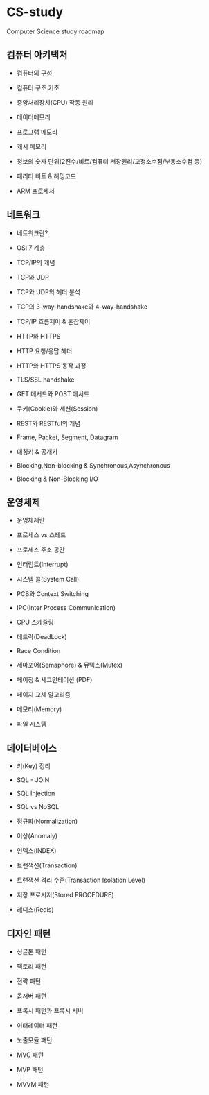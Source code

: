 # CS-study
Computer Science study roadmap

## 컴퓨터 아키택처
- 컴퓨터의 구성
- 컴퓨터 구조 기초
- 중앙처리장치(CPU) 작동 원리

- 데이터메모리
- 프로그램 메모리
- 캐시 메모리
- 정보의 숫자 단위(2진수/비트/컴퓨터 저장원리/고정소수점/부동소수점 등)

- 패리티 비트 & 해밍코드
- ARM 프로세서

## 네트워크
- 네트워크란?
- OSI 7 계층
  
- TCP/IP의 개념
- TCP와 UDP
- TCP와 UDP의 헤더 분석
- TCP의 3-way-handshake와 4-way-handshake
- TCP/IP 흐름제어 & 혼잡제어

- HTTP와 HTTPS
- HTTP 요청/응답 헤더
- HTTP와 HTTPS 동작 과정
- TLS/SSL handshake
  
- GET 메서드와 POST 메서드
- 쿠키(Cookie)와 세션(Session)
- REST와 RESTful의 개념

- Frame, Packet, Segment, Datagram
- 대칭키 & 공개키

- Blocking,Non-blocking & Synchronous,Asynchronous
- Blocking & Non-Blocking I/O

## 운영체제

- 운영체제란
- 프로세스 vs 스레드
- 프로세스 주소 공간

- 인터럽트(Interrupt)
- 시스템 콜(System Call)

- PCB와 Context Switching
- IPC(Inter Process Communication)
  
- CPU 스케줄링
- 데드락(DeadLock)
- Race Condition
  
- 세마포어(Semaphore) & 뮤텍스(Mutex)
- 페이징 & 세그먼테이션 (PDF)
- 페이지 교체 알고리즘
  
- 메모리(Memory)
- 파일 시스템


## 데이터베이스
- 키(Key) 정리
- SQL - JOIN
- SQL Injection

- SQL vs NoSQL
- 정규화(Normalization)
- 이상(Anomaly)
- 인덱스(INDEX)

- 트랜잭션(Transaction)
- 트랜잭션 격리 수준(Transaction Isolation Level)
- 저장 프로시저(Stored PROCEDURE)
- 레디스(Redis)

## 디자인 패턴 
- 싱글톤 패턴
- 팩토리 패턴
  
- 전략 패턴
- 옵저버 패턴
  
- 프록시 패턴과 프록시 서버
- 이터레이터 패턴
  
- 노출모듈 패턴
- MVC 패턴
  
- MVP 패턴
- MVVM 패턴


